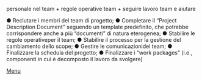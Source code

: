 

personale nel team + regole operative team + seguire lavoro team e aiutare

 ● Reclutare i membri del team di progetto;
 ● Completare il “Project Description Document” seguendo un template 
predefinito, che potrebbe corrispondere anche a più “documenti” di 
natura eterogenea;
 ● Stabilire le regole operativeper il team;
 ● Stabilire il processo per la gestione del cambiamento dello scope;
 ● Gestire le comunicazionidel team;
 ● Finalizzare la schedula del progetto;
 ● Finalizzare i “work packages” (i.e., componenti in cui è decomposto il 
lavoro da svolgere)



[Menu](../index.md)